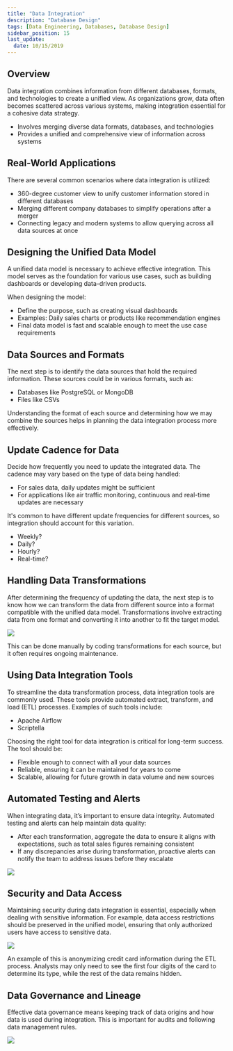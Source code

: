 ```yaml
---
title: "Data Integration"
description: "Database Design"
tags: [Data Engineering, Databases, Database Design]
sidebar_position: 15
last_update:
  date: 10/15/2019
---
```



## Overview

Data integration combines information from different databases, formats, and technologies to create a unified view. As organizations grow, data often becomes scattered across various systems, making integration essential for a cohesive data strategy.

- Involves merging diverse data formats, databases, and technologies
- Provides a unified and comprehensive view of information across systems

## Real-World Applications

There are several common scenarios where data integration is utilized:

- 360-degree customer view to unify customer information stored in different databases
- Merging different company databases to simplify operations after a merger
- Connecting legacy and modern systems to allow querying across all data sources at once

## Designing the Unified Data Model

A unified data model is necessary to achieve effective integration. This model serves as the foundation for various use cases, such as building dashboards or developing data-driven products.

When designing the model:

- Define the purpose, such as creating visual dashboards
- Examples: Daily sales charts or products like recommendation engines
- Final data model is fast and scalable enough to meet the use case requirements

## Data Sources and Formats

The next step is to identify the data sources that hold the required information. These sources could be in various formats, such as:

- Databases like PostgreSQL or MongoDB
- Files like CSVs

Understanding the format of each source and determining how we may combine the sources helps in planning the data integration process more effectively. 

## Update Cadence for Data

Decide how frequently you need to update the integrated data. The cadence may vary based on the type of data being handled:

- For sales data, daily updates might be sufficient
- For applications like air traffic monitoring, continuous and real-time updates are necessary

It's common to have different update frequencies for different sources, so integration should account for this variation.

- Weekly?
- Daily?
- Hourly?
- Real-time?

## Handling Data Transformations

After determining the frequency of updating the data, the next step is to know how we can transform the data from different source into a format compatible with the unified data model. Transformations involve extracting data from one format and converting it into another to fit the target model.

<div class='img-center'>

![](/img/docs/data-integration-handling-data-transformationssss.png)

</div>

This can be done manually by coding transformations for each source, but it often requires ongoing maintenance.

## Using Data Integration Tools

To streamline the data transformation process, data integration tools are commonly used. These tools provide automated extract, transform, and load (ETL) processes. Examples of such tools include:

- Apache Airflow
- Scriptella

Choosing the right tool for data integration is critical for long-term success. The tool should be:

- Flexible enough to connect with all your data sources
- Reliable, ensuring it can be maintained for years to come
- Scalable, allowing for future growth in data volume and new sources

## Automated Testing and Alerts

When integrating data, it’s important to ensure data integrity. Automated testing and alerts can help maintain data quality:

- After each transformation, aggregate the data to ensure it aligns with expectations, such as total sales figures remaining consistent
- If any discrepancies arise during transformation, proactive alerts can notify the team to address issues before they escalate

<div class='img-center'>

![](/img/docs/data-integrations-automated-testing-and-alertsssss.png)

</div>

## Security and Data Access

Maintaining security during data integration is essential, especially when dealing with sensitive information. For example, data access restrictions should be preserved in the unified model, ensuring that only authorized users have access to sensitive data.

<div class='img-center'>

![](/img/docs/data-integrations-security-andn-data-accessssss.png)

</div>

An example of this is anonymizing credit card information during the ETL process. Analysts may only need to see the first four digits of the card to determine its type, while the rest of the data remains hidden.

## Data Governance and Lineage

Effective data governance means keeping track of data origins and how data is used during integration. This is important for audits and following data management rules.

<div class='img-center'>

![](/img/docs/data-integrations-data-governance-and-lineagesssss.png)

</div>